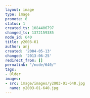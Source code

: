 ```yaml
---
layout: image
type: image
promote: 0
status: 1
created_ts: 1084406797
changed_ts: 1372159385
node_id: 640
title: y2003-01
author: anj
created: '2004-05-13'
changed: '2013-06-25'
redirect_from: []
permalink: "/node/640/"
tags:
- Older
images:
- src: image/images/y2003-01-640.jpg
  name: y2003-01-640.jpg
---
```


